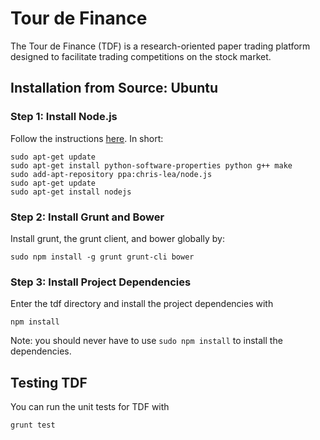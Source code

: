 # Tour de Finance

The Tour de Finance (TDF) is a research-oriented paper trading platform
designed to facilitate trading competitions on the stock market.

## Installation from Source: Ubuntu

### Step 1: Install Node.js

Follow the instructions [here](https://github.com/joyent/node/wiki/Installing-Node.js-via-package-manager).
In short:

    sudo apt-get update
    sudo apt-get install python-software-properties python g++ make
    sudo add-apt-repository ppa:chris-lea/node.js
    sudo apt-get update
    sudo apt-get install nodejs

### Step 2: Install Grunt and Bower

Install grunt, the grunt client, and bower globally by:

    sudo npm install -g grunt grunt-cli bower

### Step 3: Install Project Dependencies

Enter the tdf directory and install the project dependencies with

    npm install

Note: you should never have to use `sudo npm install` to install the
dependencies.

## Testing TDF

You can run the unit tests for TDF with

    grunt test

